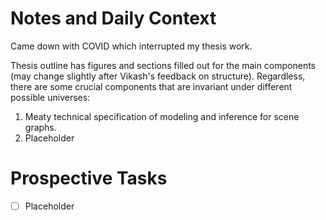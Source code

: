 # Notes and Daily Context

Came down with COVID which interrupted my thesis work.

Thesis outline has figures and sections filled out for the main components
(may change slightly after Vikash's feedback on structure). Regardless, there
are some crucial components that are invariant under different possible universes:

1. Meaty technical specification of modeling and inference for scene graphs.
2. Placeholder

# Prospective Tasks

* [ ] Placeholder
